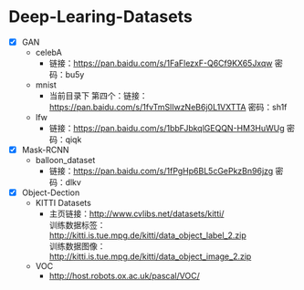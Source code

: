 # Deep-Learing-Datasets
- [x] GAN
    * celebA
      * 链接：https://pan.baidu.com/s/1FaFlezxF-Q6Cf9KX65Jxqw 密码：bu5y
    * mnist 
      * 当前目录下
         第四个：链接：https://pan.baidu.com/s/1fvTmSlIwzNeB6j0L1VXTTA  密码：sh1f
    * lfw
      * 链接：https://pan.baidu.com/s/1bbFJbkqlGEQQN-HM3HuWUg 密码：qiqk
- [x] Mask-RCNN
    * balloon_dataset
      * 链接：https://pan.baidu.com/s/1fPgHp6BL5cGePkzBn96jzg 密码：dlkv
- [x] Object-Dection
    * KITTI Datasets 
      * 主页链接：http://www.cvlibs.net/datasets/kitti/ <br>
      训练数据标签：http://kitti.is.tue.mpg.de/kitti/data_object_label_2.zip <br>
      训练数据图像：http://kitti.is.tue.mpg.de/kitti/data_object_image_2.zip
    * VOC
      * http://host.robots.ox.ac.uk/pascal/VOC/
